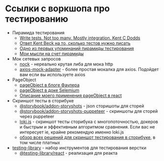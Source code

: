 # Ссылки с воркшопа про тестированию

* Пирамида тестирования
    * [Write tests. Not too many. Mostly integration. Kent C Dodds](https://kentcdodds.com/blog/write-tests)
    * [Ответ Kent Beck на то, сколько тестов нужно писать](https://stackoverflow.com/a/153565)
    * [Одно из первых упоминаний пирамиды тестирования](https://www.mountaingoatsoftware.com/blog/the-forgotten-layer-of-the-test-automation-pyramid)
    * [Мои мысли на счет пирамиды](https://blog.msosnov.com/testing/testing-pyramid/)
* Мок сетевых запросов
    * [nock](https://github.com/nock/nock) - нереально крутая либа для мока http 
    * [axios-mock-adapter](https://github.com/ctimmerm/axios-mock-adapter) - более простая мокалка для axios. Подойдет вам если вы используете axios
* PageObject
    * [pageObject в блоге Фаулера](https://martinfowler.com/bliki/PageObject.html)
    * [pageObject в доке Selemium](https://github.com/SeleniumHQ/selenium/wiki/PageObjects)
    * [Описание моего применения pageObject в react](https://blog.msosnov.com/testing/page-object/)
* Скриншот тесты в сторибуке
    * [@storybook/addon-storyshots](https://www.npmjs.com/package/@storybook/addon-storyshots) - json сторишоты для сторей
    * [@storybook/addon-storyshots-puppeteer](https://www.npmjs.com/package/@storybook/addon-storyshots-puppeteer) - скриншоты для сторей через puppeteer
    * [loki.js](https://github.com/oblador/loki) - скриншот тесты сторибука с многопоточностью, докеров и быстрым и эффективным алгоритмом сравнения. Если вас не интересует ie, крайне рекомендую именно loki.js
    * [обзор всех решений для скриншот тестирования в сторибуке](https://storybook.js.org/docs/testing/automated-visual-testing/), в том числе платных
* [testing-library](https://testing-library.com/) - набор инструментов для тестирования верстки
    * [@testing-library/react](https://github.com/testing-library/react-testing-library) - реализация для реакта


